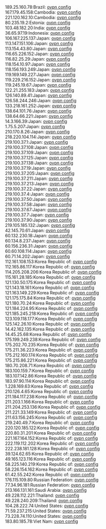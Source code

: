189.25.160.78:Brazil: [ovpn config](vpn/189_25_160_78.ovpn)  
167.179.45.158:Cambodia: [ovpn config](vpn/167_179_45_158.ovpn)  
221.120.162.10:Cambodia: [ovpn config](vpn/221_120_162_10.ovpn)  
80.235.19.2:Estonia: [ovpn config](vpn/80_235_19_2.ovpn)  
103.48.182.20:India: [ovpn config](vpn/103_48_182_20.ovpn)  
36.65.97.19:Indonesia: [ovpn config](vpn/36_65_97_19.ovpn)  
106.167.225.137:Japan: [ovpn config](vpn/106_167_225_137.ovpn)  
113.147.151.106:Japan: [ovpn config](vpn/113_147_151_106.ovpn)  
113.154.43.80:Japan: [ovpn config](vpn/113_154_43_80.ovpn)  
116.65.226.152:Japan: [ovpn config](vpn/116_65_226_152.ovpn)  
116.82.25.29:Japan: [ovpn config](vpn/116_82_25_29.ovpn)  
118.154.10.97:Japan: [ovpn config](vpn/118_154_10_97.ovpn)  
118.156.193.249:Japan: [ovpn config](vpn/118_156_193_249.ovpn)  
119.169.149.227:Japan: [ovpn config](vpn/119_169_149_227.ovpn)  
119.229.216.152:Japan: [ovpn config](vpn/119_229_216_152.ovpn)  
119.245.19.67:Japan: [ovpn config](vpn/119_245_19_67.ovpn)  
122.21.255.183:Japan: [ovpn config](vpn/122_21_255_183.ovpn)  
126.140.89.41:Japan: [ovpn config](vpn/126_140_89_41.ovpn)  
126.58.244.246:Japan: [ovpn config](vpn/126_58_244_246.ovpn)  
133.218.161.252:Japan: [ovpn config](vpn/133_218_161_252.ovpn)  
138.64.101.76:Japan: [ovpn config](vpn/138_64_101_76.ovpn)  
138.64.66.221:Japan: [ovpn config](vpn/138_64_66_221.ovpn)  
14.3.166.39:Japan: [ovpn config](vpn/14_3_166_39.ovpn)  
1.75.5.207:Japan: [ovpn config](vpn/1_75_5_207.ovpn)  
210.170.8.26:Japan: [ovpn config](vpn/210_170_8_26.ovpn)  
218.220.104.114:Japan: [ovpn config](vpn/218_220_104_114.ovpn)  
219.100.37.1:Japan: [ovpn config](vpn/219_100_37_1.ovpn)  
219.100.37.108:Japan: [ovpn config](vpn/219_100_37_108.ovpn)  
219.100.37.109:Japan: [ovpn config](vpn/219_100_37_109.ovpn)  
219.100.37.125:Japan: [ovpn config](vpn/219_100_37_125.ovpn)  
219.100.37.138:Japan: [ovpn config](vpn/219_100_37_138.ovpn)  
219.100.37.19:Japan: [ovpn config](vpn/219_100_37_19.ovpn)  
219.100.37.205:Japan: [ovpn config](vpn/219_100_37_205.ovpn)  
219.100.37.211:Japan: [ovpn config](vpn/219_100_37_211.ovpn)  
219.100.37.213:Japan: [ovpn config](vpn/219_100_37_213.ovpn)  
219.100.37.22:Japan: [ovpn config](vpn/219_100_37_22.ovpn)  
219.100.37.4:Japan: [ovpn config](vpn/219_100_37_4.ovpn)  
219.100.37.50:Japan: [ovpn config](vpn/219_100_37_50.ovpn)  
219.100.37.58:Japan: [ovpn config](vpn/219_100_37_58.ovpn)  
219.100.37.67:Japan: [ovpn config](vpn/219_100_37_67.ovpn)  
219.100.37.7:Japan: [ovpn config](vpn/219_100_37_7.ovpn)  
219.100.37.90:Japan: [ovpn config](vpn/219_100_37_90.ovpn)  
219.105.185.132:Japan: [ovpn config](vpn/219_105_185_132.ovpn)  
42.145.70.61:Japan: [ovpn config](vpn/42_145_70_61.ovpn)  
60.132.230.18:Japan: [ovpn config](vpn/60_132_230_18.ovpn)  
60.134.8.237:Japan: [ovpn config](vpn/60_134_8_237.ovpn)  
60.156.236.31:Japan: [ovpn config](vpn/60_156_236_31.ovpn)  
60.60.108.114:Japan: [ovpn config](vpn/60_60_108_114.ovpn)  
60.71.14.202:Japan: [ovpn config](vpn/60_71_14_202.ovpn)  
112.161.108.153:Korea Republic of: [ovpn config](vpn/112_161_108_153.ovpn)  
112.165.86.117:Korea Republic of: [ovpn config](vpn/112_165_86_117.ovpn)  
114.205.208.206:Korea Republic of: [ovpn config](vpn/114_205_208_206.ovpn)  
115.161.28.185:Korea Republic of: [ovpn config](vpn/115_161_28_185.ovpn)  
121.130.50.175:Korea Republic of: [ovpn config](vpn/121_130_50_175.ovpn)  
121.143.18.161:Korea Republic of: [ovpn config](vpn/121_143_18_161.ovpn)  
121.163.149.229:Korea Republic of: [ovpn config](vpn/121_163_149_229.ovpn)  
121.175.175.84:Korea Republic of: [ovpn config](vpn/121_175_175_84.ovpn)  
121.180.70.24:Korea Republic of: [ovpn config](vpn/121_180_70_24.ovpn)  
121.184.224.95:Korea Republic of: [ovpn config](vpn/121_184_224_95.ovpn)  
121.185.245.218:Korea Republic of: [ovpn config](vpn/121_185_245_218.ovpn)  
123.109.118.177:Korea Republic of: [ovpn config](vpn/123_109_118_177.ovpn)  
125.142.26.10:Korea Republic of: [ovpn config](vpn/125_142_26_10.ovpn)  
14.42.162.135:Korea Republic of: [ovpn config](vpn/14_42_162_135.ovpn)  
14.45.25.68:Korea Republic of: [ovpn config](vpn/14_45_25_68.ovpn)  
175.199.249.238:Korea Republic of: [ovpn config](vpn/175_199_249_238.ovpn)  
175.202.70.235:Korea Republic of: [ovpn config](vpn/175_202_70_235.ovpn)  
175.211.36.223:Korea Republic of: [ovpn config](vpn/175_211_36_223.ovpn)  
175.212.160.174:Korea Republic of: [ovpn config](vpn/175_212_160_174.ovpn)  
175.215.86.221:Korea Republic of: [ovpn config](vpn/175_215_86_221.ovpn)  
180.70.208.71:Korea Republic of: [ovpn config](vpn/180_70_208_71.ovpn)  
183.100.159.7:Korea Republic of: [ovpn config](vpn/183_100_159_7.ovpn)  
183.107.142.86:Korea Republic of: [ovpn config](vpn/183_107_142_86.ovpn)  
183.97.90.114:Korea Republic of: [ovpn config](vpn/183_97_90_114.ovpn)  
1.228.169.63:Korea Republic of: [ovpn config](vpn/1_228_169_63.ovpn)  
210.126.4.65:Korea Republic of: [ovpn config](vpn/210_126_4_65.ovpn)  
211.184.117.238:Korea Republic of: [ovpn config](vpn/211_184_117_238.ovpn)  
211.203.1.166:Korea Republic of: [ovpn config](vpn/211_203_1_166.ovpn)  
211.204.253.136:Korea Republic of: [ovpn config](vpn/211_204_253_136.ovpn)  
211.221.33.149:Korea Republic of: [ovpn config](vpn/211_221_33_149.ovpn)  
211.63.156.245:Korea Republic of: [ovpn config](vpn/211_63_156_245.ovpn)  
219.240.49.7:Korea Republic of: [ovpn config](vpn/219_240_49_7.ovpn)  
220.120.185.122:Korea Republic of: [ovpn config](vpn/220_120_185_122.ovpn)  
220.80.31.201:Korea Republic of: [ovpn config](vpn/220_80_31_201.ovpn)  
221.167.164.152:Korea Republic of: [ovpn config](vpn/221_167_164_152.ovpn)  
222.119.112.202:Korea Republic of: [ovpn config](vpn/222_119_112_202.ovpn)  
222.238.181.128:Korea Republic of: [ovpn config](vpn/222_238_181_128.ovpn)  
39.124.62.65:Korea Republic of: [ovpn config](vpn/39_124_62_65.ovpn)  
49.165.123.116:Korea Republic of: [ovpn config](vpn/49_165_123_116.ovpn)  
58.225.140.219:Korea Republic of: [ovpn config](vpn/58_225_140_219.ovpn)  
58.226.154.162:Korea Republic of: [ovpn config](vpn/58_226_154_162.ovpn)  
61.42.55.242:Korea Republic of: [ovpn config](vpn/61_42_55_242.ovpn)  
176.115.109.80:Russian Federation: [ovpn config](vpn/176_115_109_80.ovpn)  
77.34.96.181:Russian Federation: [ovpn config](vpn/77_34_96_181.ovpn)  
213.166.131.161:Saudi Arabia: [ovpn config](vpn/213_166_131_161.ovpn)  
49.228.112.221:Thailand: [ovpn config](vpn/49_228_112_221.ovpn)  
49.228.240.209:Thailand: [ovpn config](vpn/49_228_240_209.ovpn)  
104.28.222.74:United States: [ovpn config](vpn/104_28_222_74.ovpn)  
71.59.237.215:United States: [ovpn config](vpn/71_59_237_215.ovpn)  
73.228.74.110:United States: [ovpn config](vpn/73_228_74_110.ovpn)  
183.80.185.78:Viet Nam: [ovpn config](vpn/183_80_185_78.ovpn)  
